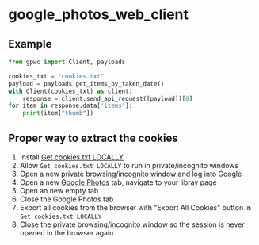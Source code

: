 # google_photos_web_client

## Example

```python
from gpwc import Client, payloads

cookies_txt = "cookies.txt"
payload = payloads.get_items_by_taken_date()
with Client(cookies_txt) as client:
    response = client.send_api_request([payload])[0]
for item in response.data['items']:
    print(item["thumb"])
```

## Proper way to extract the cookies

1. Install [Get cookies.txt LOCALLY](https://chromewebstore.google.com/detail/Get%20cookies.txt%20LOCALLY/cclelndahbckbenkjhflpdbgdldlbecc)
2. Allow `Get cookies.txt LOCALLY` to run in private/incognito windows
3. Open a new private browsing/incognito window and log into Google
4. Open a new [Google Photos](https://photos.google.com/) tab, navigate to your libray page
5. Open an new empty tab
6. Close the Google Photos tab
7. Export all cookies from the browser with "Export All Cookies" button in `Get cookies.txt LOCALLY`
8. Close the private browsing/incognito window so the session is never opened in the browser again
